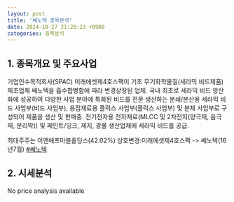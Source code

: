 ```yaml
---
layout: post
title: '쎄노텍 종목분석'
date: 2024-10-27 21:20:23 +0900
categories: 종목분석
---
```


## 1. 종목개요 및 주요사업

기업인수목적회사(SPAC) 미래에셋제4호스팩이 기초 무기화학물질(세라믹 비드제품) 제조업체 쎄노텍을 흡수합병함에 따라 변경상장된 업체. 국내 최초로 세라믹 비드 양산화에 성공하여 다양한 사업 분야에 특화된 비드를 전문 생산하는 분쇄/분산용 세라믹 비드 사업부(비드 사업부), 용접재료용 플럭스 사업부(플럭스 사업부) 및 분체 사업부로 구성되어 제품을 생산 및 판매중. 전기전자용 전자재료(MLCC 및 2차전지(양극재, 음극재, 분리막)) 및 페인트/잉크, 제지, 광물 생산업체에 세라믹 비드를 공급.

최대주주는 이앤에프마블홀딩스(42.02%) 상호변경:미래에셋제4호스팩 -> 쎄노텍(16년7월)
[#쎄노텍](#)

## 2. 시세분석

No price analysis available
